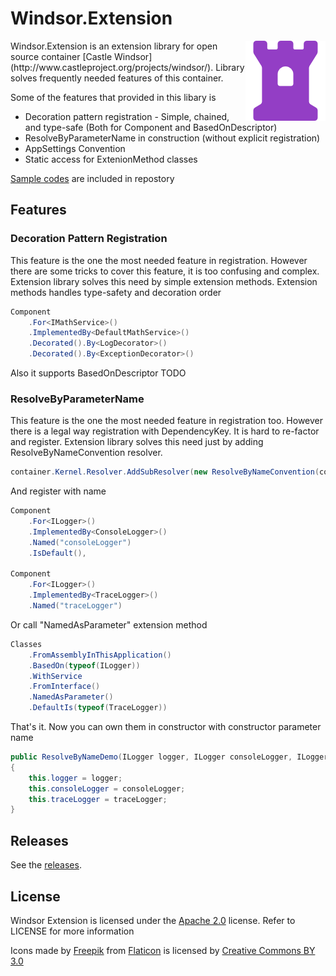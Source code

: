 # Windsor.Extension
<img align="right" src="Resource/Images/Logo.Purple.128.png">
Windsor.Extension is an extension library for open source container [Castle Windsor](http://www.castleproject.org/projects/windsor/). Library solves frequently needed features of this container.

Some of the features that provided in this libary is
  - Decoration pattern registration - Simple, chained, and type-safe  (Both for Component and BasedOnDescriptor)
  - ResolveByParameterName in construction (without explicit registration)
  - AppSettings Convention
  - Static access  for ExtenionMethod classes

[Sample codes](https://github.com/onureker/Windsor.Extension/tree/master/Source/Demos/Windsor.Extension.Demo) are included in repostory

## Features
### Decoration Pattern Registration
This feature is the one the most needed feature in registration. However there are some tricks to cover this feature, it is too confusing and complex.
Extension library solves this need by simple extension methods. Extension methods handles type-safety and decoration order 
```csharp
Component
    .For<IMathService>()
    .ImplementedBy<DefaultMathService>()
    .Decorated().By<LogDecorator>()
    .Decorated().By<ExceptionDecorator>()
```
Also it supports BasedOnDescriptor
TODO

### ResolveByParameterName
This feature is the one the most needed feature in registration too. However there is a legal way registration with DependencyKey. It is hard to re-factor and register.
Extension library solves this need just by adding ResolveByNameConvention resolver.
```csharp
container.Kernel.Resolver.AddSubResolver(new ResolveByNameConvention(container));
```
And register with name
```csharp
Component
    .For<ILogger>()
    .ImplementedBy<ConsoleLogger>()
    .Named("consoleLogger")
    .IsDefault(),

Component
    .For<ILogger>()
    .ImplementedBy<TraceLogger>()
    .Named("traceLogger")
```
Or call "NamedAsParameter" extension method
```csharp
Classes
    .FromAssemblyInThisApplication()
    .BasedOn(typeof(ILogger))
    .WithService
    .FromInterface()
    .NamedAsParameter()
    .DefaultIs(typeof(TraceLogger))
```
That's it. Now you can own them in constructor with constructor parameter name
```csharp
public ResolveByNameDemo(ILogger logger, ILogger consoleLogger, ILogger traceLogger)
{
    this.logger = logger;
    this.consoleLogger = consoleLogger;
    this.traceLogger = traceLogger;
}
```

## Releases
See the [releases](https://github.com/onureker/Windsor.Extension/releases).

## License
Windsor Extension is licensed under the [Apache 2.0](http://opensource.org/licenses/Apache-2.0) license. Refer to LICENSE for more information

Icons made by [Freepik](http://www.freepik.com") from [Flaticon](http://www.flaticon.com) is licensed by [Creative Commons BY 3.0](http://creativecommons.org/licenses/by/3.0/)

